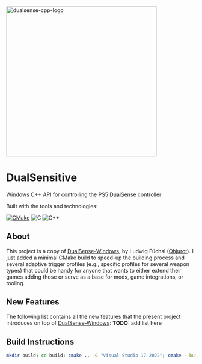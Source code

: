 <img src="https://github.com/user-attachments/assets/989911d5-23e6-403f-b346-4b589d48f186" alt="dualsense-cpp-logo" width="400"/>

# DualSensitive
Windows C++ API for controlling the PS5 DualSense controller

Built with the tools and technologies:

[![CMake](https://img.shields.io/badge/-CMake-darkslateblue?logo=cmake)](https://cmake.org/)
![C](https://img.shields.io/badge/C-A8B9CC?logo=C&logoColor=white)
![C++](https://img.shields.io/badge/-C++-darkblue?logo=cplusplus)

## About

This project is a copy of [DualSense-Windows][Dualsense-github],
by Ludwig Füchsl ([Ohjurot][Ohjurot-github]).
I just added a minimal CMake build to speed-up the building process and several
adaptive trigger profiles (e.g., specific profiles for several weapon types)
that could be handy for anyone that wants to either extend their games adding
those or serve as a base for mods, game integrations, or tooling.

[DualSense-github]: https://github.com/Ohjurot/DualSense-Windows
[Ohjurot-github]: https://github.com/Ohjurot


## New Features

The following list contains all the new features that the present project introduces on top of [DualSense-Windows][Dualsense-github]:
**TODO:** add list here

## Build Instructions

```bash
mkdir build; cd build; cmake .. -G "Visual Studio 17 2022"; cmake --build . --config Release;
```
